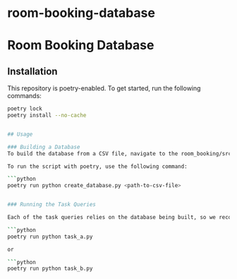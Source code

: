 # room-booking-database

# Room Booking Database

## Installation 

This repository is poetry-enabled. To get started, run the following commands:

```bash
poetry lock
poetry install --no-cache


## Usage

### Building a Database
To build the database from a CSV file, navigate to the room_booking/src folder and run the create_database.py script, passing in the location of the CSV (or XLSM) file as a command-line parameter. This will create a .db file in the databases directory.

To run the script with poetry, use the following command:

```python
poetry run python create_database.py <path-to-csv-file>


### Running the Task Queries

Each of the task queries relies on the database being built, so we recommend running the above step beforehand. Each script will print the output of the SQL queries to the terminal. They can be run as follows:

```python
poetry run python task_a.py

or

```python
poetry run python task_b.py
